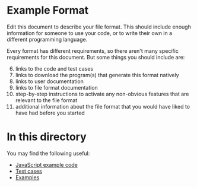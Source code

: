 # Example Format

Edit this document to describe your file format.  This should include enough information for someone to use your code, or to write their own in a different programming language.

Every format has different requirements, so there aren't many specific requirements for this document.  But some things you should include are:

6. links to the code and test cases
1. links to download the program(s) that generate this format natively
2. links to user documentation
3. links to file format documentation
4. step-by-step instructions to activate any non-obvious features that are relevant to the file format
5. additional information about the file format that you would have liked to have had before you started

# In this directory

You may find the following useful:

* [JavaScript example code](format.js)
* [Test cases](test.js)
* [Examples](examples/)

